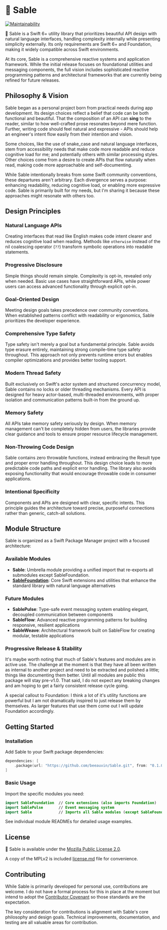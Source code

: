 # 🖤 Sable

[![Maintainability](https://qlty.sh/badges/746fd841-b456-4854-9560-4603ba3660fb/maintainability.svg)](https://qlty.sh/gh/beeauvin/projects/Sable)

🖤 Sable is a Swift 6+ utility library that prioritizes beautiful API design
with natural language interfaces, handling complexity internally while
presenting simplicity externally. Its only requirements are Swift 6+ and
Foundation, making it widely compatible across Swift environments.

At its core, Sable is a comprehensive reactive systems and application
framework. While the initial release focuses on foundational utilities and
messaging components, the full vision includes sophisticated reactive
programming patterns and architectural frameworks that are currently being
refined for future releases.

## Philosophy & Vision

Sable began as a personal project born from practical needs during app
development. Its design choices reflect a belief that code can be both
functional and beautiful. That the composition of an API can **sing** to the
reader, similar to how well-crafted prose resonates beyond mere function.
Further, writing code should feel natural and expressive - APIs should help an
engineer's intent flow easily from their intention and vision.

Some choices, like the use of snake_case and natural language interfaces, stem
from accessibility needs that make code more readable and reduce cognitive load
for me; and potentially others with similar processing styles. Other choices
come from a desire to create APIs that flow naturally when read, making code
more approachable and self-documenting.

While Sable intentionally breaks from some Swift community conventions, these
departures aren't arbitrary. Each divergence serves a purpose: enhancing
readability, reducing cognitive load, or enabling more expressive code. Sable is
primarily built for my needs, but I'm sharing it because these approaches might
resonate with others too.

## Design Principles

### Natural Language APIs

Creating interfaces that read like English makes code intent clearer and reduces
cognitive load when reading. Methods like `otherwise` instead of the nil
coalescing operator (`??`) transform symbolic operations into readable
statements.

### Progressive Disclosure

Simple things should remain simple. Complexity is opt-in, revealed only when
needed. Basic use cases have straightforward APIs, while power users can access
advanced functionality through explicit opt-in.

### Goal-Oriented Design

Meeting design goals takes precedence over community conventions. When
established patterns conflict with readability or ergonomics, Sable prioritizes
the developer experience.

### Comprehensive Type Safety

Type safety isn't merely a goal but a fundamental principle. Sable avoids type
erasure entirely, maintaining strong compile-time type safety throughout. This
approach not only prevents runtime errors but enables compiler optimizations and
provides better tooling support.

### Modern Thread Safety

Built exclusively on Swift's actor system and structured concurrency model,
Sable contains no locks or older threading mechanisms. Every API is designed for
heavy actor-based, multi-threaded environments, with proper isolation and
communication patterns built-in from the ground up.

### Memory Safety

All APIs take memory safety seriously by design. When memory management can't be
completely hidden from users, the libraries provide clear guidance and tools to
ensure proper resource lifecycle management.

### Non-Throwing Code Design

Sable contains zero throwable functions, instead embracing the Result type and
proper error handling throughout. This design choice leads to more predictable
code paths and explicit error handling. The library also avoids exposing
functionality that would encourage throwable code in consumer applications.

### Intentional Specificity

Components and APIs are designed with clear, specific intents. This principle
guides the architecture toward precise, purposeful connections rather than
generic, catch-all solutions.

## Module Structure

Sable is organized as a Swift Package Manager project with a focused
architecture:

### Available Modules

- **Sable**: Umbrella module providing a unified import that re-exports all
  submodules except SableFoundation.
- [**SableFoundation**](./SableFoundation/readme.md): Core Swift extensions and
  utilities that enhance the standard library with natural language alternatives

### Future Modules

- **SablePulse**: Type-safe event messaging system enabling elegant, decoupled
  communication between components
- **SableFlow**: Advanced reactive programming patterns for building responsive,
  resilient applications
- **SableWeave**: Architectural framework built on SableFlow for creating
  modular, testable applications

### Progressive Release & Stability

It's maybe worth noting that much of Sable's features and modules are in active
use. The challenge at the moment is that they have all been written as internal
to another project and need to be extracted and polished a little; things like
documenting them better. Until all modules are public this package will stay
pre-v1.0. That said, I do not expect any breaking changes and am hoping to get a
fairly consistent release cycle going.

A special callout to Foundation: I think a lot of it's utility functions are
powerful but I am not dramatically inspired to just release them by themselves.
As larger features that use them come out I will update Foundation accordingly.

## Getting Started

### Installation

Add Sable to your Swift package dependencies:

```swift
dependencies: [
    .package(url: "https://github.com/beeauvin/Sable.git", from: "0.1.0")
]
```

### Basic Usage

Import the specific modules you need:

```swift
import SableFoundation  // Core extensions (also imports Foundation)
import SablePulse       // Event messaging system
import Sable            // Imports all Sable modules (except SableFoundation)
```

See individual module READMEs for detailed usage examples.

## License

🖤 Sable is available under the [Mozilla Public License 2.0](https://mozilla.org/MPL/2.0/).

A copy of the MPLv2 is included [license.md](/license.md) file for convenience.

## Contributing

While Sable is primarily developed for personal use, contributions are welcome.
I do not have a formal process for this in place at the moment but intend to
adopt the [Contributor Covenant](https://www.contributor-covenant.org) so those
standards are the expectation.

The key consideration for contributions is alignment with Sable's core
philosophy and design goals. Technical improvements, documentation, and testing
are all valuable areas for contribution.
